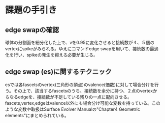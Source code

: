 # 課題の手引き
## edge swapの確認
球体の分割面を細分化した上で、vを0.95に変化させると接続数が４、５個のvertexにspikeがみられる。ゆえにコマンドedge swapを用いて、接続数の最適化を行い、spikeの発生を抑える必要が生じる。
## edge swap (es)に関するテクニック
esでは各fascetsのvertex(三角形の頂点)のvalence(価数)に対して場合分けを行う。その上で、該当するfascetsのうち、接続数を余分に持つ、２点のvertexからなるedgeを、接続数が不足している残りの一点に配向させる。
fascets,vertex,edgeはvalence以外にも場合分け可能な変数を持っている。このような変数や取扱はSurface Evolver Manualの"Chapter4 Geometric elements"にまとめられている。
